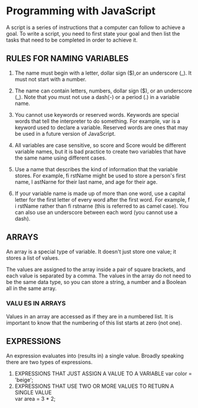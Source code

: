 # Programming with JavaScript
A script is a series of instructions that a
computer can follow to achieve a goal.
To write a script, you need to first
state your goal and then list the
tasks that need to be completed in
order to achieve it.
## RULES FOR NAMING VARIABLES 
1. The name must begin with
a letter, dollar sign ($),or an
underscore (_). It must not start
with a number.
2. The name can contain letters,
numbers, dollar sign ($), or an
underscore (_). Note that you
must not use a dash(-) or a
period (.) in a variable name.
3. You cannot use keywords or
reserved words. Keywords
are special words that tell the
interpreter to do something. For
example, var is a keyword used
to declare a variable. Reserved
words are ones that may be used
in a future version of JavaScript.

4. All variables are case sensitive,
so score and Score would be
different variable names, but
it is bad practice to create two
variables that have the same
name using different cases.
5. Use a name that describes the
kind of information that the
variable stores. For example,
fi rstName might be used to
store a person's first name,
l astNarne for their last name,
and age for their age.
6. If your variable name is made
up of more than one word, use a
capital letter for the first letter of
every word after the first word.
For example, f i rstName rather
than fi rstnarne (this is referred
to as camel case). You can also
use an underscore between each
word (you cannot use a dash).
## ARRAYS

An array is a special type of variable. It doesn't
just store one value; it stores a list of values.

The values are assigned to the
array inside a pair of square
brackets, and each value is
separated by a comma. The
values in the array do not need
to be the same data type, so you
can store a string, a number and
a Boolean all in the same array.
### VALU ES IN ARRAYS

Values in an array are accessed as if they are in
a numbered list. It is important to know that the
numbering of this list starts at zero (not one).

## EXPRESSIONS

An expression evaluates into (results in) a single value. Broadly speaking
there are two types of expressions.
1. EXPRESSIONS THAT JUST ASSIGN A
VALUE TO A VARIABLE
var color = 'beige';
2. EXPRESSIONS THAT USE TWO OR
MORE VALUES TO RETURN A
SINGLE VALUE   
var area = 3 * 2;


